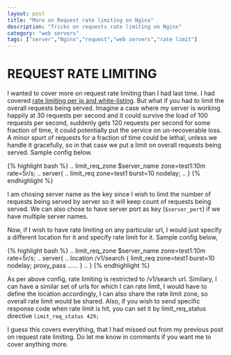 ```yaml
---
layout: post
title: "More on Request rate limiting on Nginx"
description: "Tricks on requests rate limiting on Nginx"
category: "web servers"
tags: ["server","Nginx","request","web servers","rate limit"]
---
```

REQUEST RATE LIMITING
===============================

I wanted to cover more on request rate limiting than I had last time. I had covered [rate limiting per ip and white-listing](2013/06/27/rate-limit-per-ip---nginx/). But what if you had to limit the overall requests being served. Imagine a case where my server is working happily at 30 requests per second and it could survive the load of 100 requests per second, suddenly gets 120 requests per second for some fraction of time, it could potentially put the service on un-recoverable loss. A minor spurt of requests for a fraction of time could be lethal, unless we handle it gracefully, so in that case we put a limit on overall requests being served. Sample config below.

{% highlight bash %}
        ..
            limit_req_zone $server_name  zone=test1:10m   rate=5r/s;
        ..
    server{
        ..
            limit_req zone=test1 burst=10 nodelay;
        ..
        }
{% endhighlight %}

I am chosing server name as the key since I wish to limit the number of requests being served by server so it will keep count of requests being served. We can also chose to have server port as key (`$server_port`) if we have multiple server names.

Now, if I wish to have rate limiting on any particular url, I would just specify a different location for it and specify rate limit for it. Sample config below,

{% highlight bash %}
        ..
            limit_req_zone $server_name  zone=test1:10m   rate=5r/s;
        ..
    server{
        ..
            location /v1/search {
              limit_req zone=test1 burst=10 nodelay;
              proxy_pass ......
            }
        ..
        }
{% endhighlight %}

 As per above config, rate limiting is restricted to /v1/search url. Similary, I can have a similar set of urls for which I can rate limit, I would have to define the location accordingly, I can also share the rate limit zone, so overall rate limit would be shared.
Also, if you wish to send specific response code when rate limit is hit, you can set it by limit_req_status directive `limit_req_status 429;`

I guess this covers everything, that I had missed out from my previous post on request rate limiting. Do let me know in comments if you want me to cover anything more.

